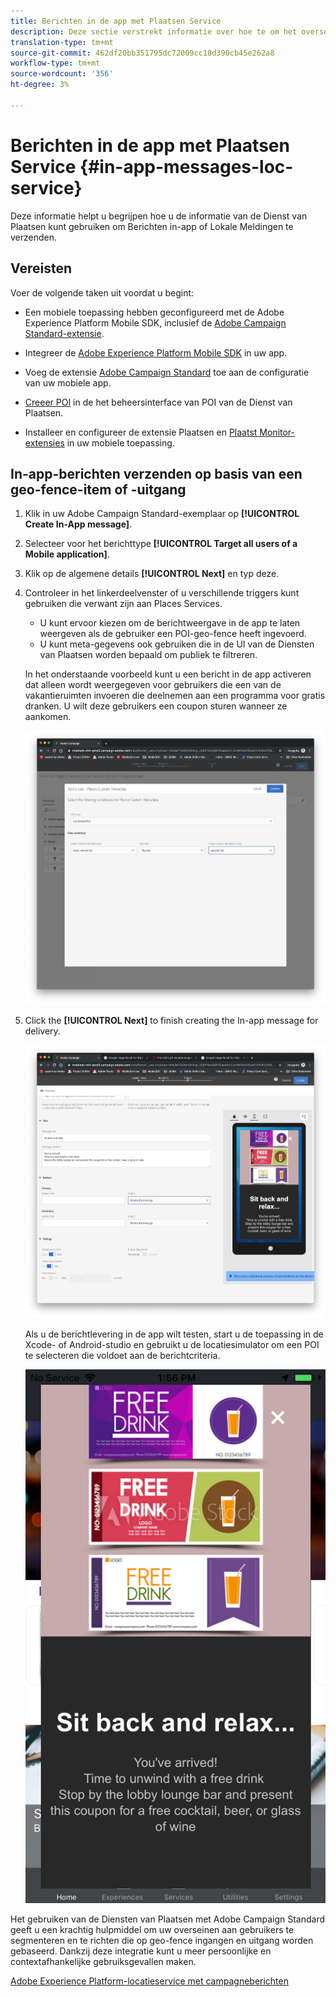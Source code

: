 ```yaml
---
title: Berichten in de app met Plaatsen Service
description: Deze sectie verstrekt informatie over hoe te om het overseinen van de Duw in Campaign Standard met In-App berichten in Campaign Standard te gebruiken.
translation-type: tm+mt
source-git-commit: 462df20bb351795dc72009cc18d390cb45e262a8
workflow-type: tm+mt
source-wordcount: '356'
ht-degree: 3%

---
```



# Berichten in de app met Plaatsen Service {#in-app-messages-loc-service}

Deze informatie helpt u begrijpen hoe u de informatie van de Dienst van Plaatsen kunt gebruiken om Berichten in-app of Lokale Meldingen te verzenden.

## Vereisten

Voer de volgende taken uit voordat u begint:

* Een mobiele toepassing hebben geconfigureerd met de Adobe Experience Platform Mobile SDK, inclusief de [Adobe Campaign Standard-extensie](https://aep-sdks.gitbook.io/docs/using-mobile-extensions/adobe-campaign-standard).

* Integreer de [Adobe Experience Platform Mobile SDK](https://aep-sdks.gitbook.io/docs/getting-started/get-the-sdk) in uw app.
* Voeg de extensie [Adobe Campaign Standard](https://aep-sdks.gitbook.io/docs/using-mobile-extensions/adobe-campaign-standard) toe aan de configuratie van uw mobiele app.

* [Creeer POI](/help/poi-mgmt-ui/create-a-poi-ui.md) in de het beheersinterface van POI van de Dienst van Plaatsen.

* Installeer en configureer de extensie [](/help/places-ext-aep-sdks/places-extension/places-extension.md) Plaatsen en [Plaatst Monitor-extensies](/help/places-ext-aep-sdks/places-monitor-extension/places-monitor-extension.md) in uw mobiele toepassing.

## In-app-berichten verzenden op basis van een geo-fence-item of -uitgang

1. Klik in uw Adobe Campaign Standard-exemplaar op **[!UICONTROL Create In-App message]**.
1. Selecteer voor het berichttype **[!UICONTROL Target all users of a Mobile application]**.
1. Klik op de algemene details **[!UICONTROL Next]** en typ deze.
1. Controleer in het linkerdeelvenster of u verschillende triggers kunt gebruiken die verwant zijn aan Places Services.

   * U kunt ervoor kiezen om de berichtweergave in de app te laten weergeven als de gebruiker een POI-geo-fence heeft ingevoerd.
   * U kunt meta-gegevens ook gebruiken die in de UI van de Diensten van Plaatsen worden bepaald om publiek te filtreren.

   In het onderstaande voorbeeld kunt u een bericht in de app activeren dat alleen wordt weergegeven voor gebruikers die een van de vakantieruimten invoeren die deelnemen aan een programma voor gratis dranken. U wilt deze gebruikers een coupon sturen wanneer ze aankomen.

   ![&quot;Metagegevens voor berichtlocaties in de app&quot;](/help/assets/last-entered-vacation.png)

1. Click the **[!UICONTROL Next]** to finish creating the In-app message for delivery.

   ![&quot;Een gebeurtenis maken&quot;](/help/assets/prepare-ACS.png)

   Als u de berichtlevering in de app wilt testen, start u de toepassing in de Xcode- of Android-studio en gebruikt u de locatiesimulator om een POI te selecteren die voldoet aan de berichtcriteria.

   ![&quot;coupon drank&quot;](/help/assets/drink-coupon-on-app.png)

Het gebruiken van de Diensten van Plaatsen met Adobe Campaign Standard geeft u een krachtig hulpmiddel om uw overseinen aan gebruikers te segmenteren en te richten die op geo-fence ingangen en uitgang worden gebaseerd. Dankzij deze integratie kunt u meer persoonlijke en contextafhankelijke gebruiksgevallen maken.

<!--I changed this embed to a link to pass validation. We should not link to youtube videos, so please upload this to MCP-->

[Adobe Experience Platform-locatieservice met campagneberichten](https://www.youtube.com/watch?v=ikiTTQw9c-o)
